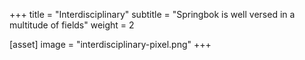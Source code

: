 +++
title = "Interdisciplinary"
subtitle = "Springbok is well versed in a multitude of fields"
weight = 2

[asset]
  image = "interdisciplinary-pixel.png"
+++


